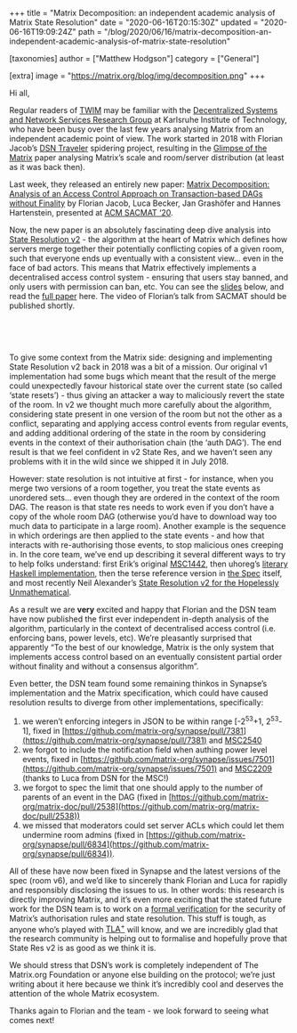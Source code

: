 +++
title = "Matrix Decomposition: an independent academic analysis of Matrix State Resolution"
date = "2020-06-16T20:15:30Z"
updated = "2020-06-16T19:09:24Z"
path = "/blog/2020/06/16/matrix-decomposition-an-independent-academic-analysis-of-matrix-state-resolution"

[taxonomies]
author = ["Matthew Hodgson"]
category = ["General"]

[extra]
image = "https://matrix.org/blog/img/decomposition.png"
+++

Hi all,

Regular readers of [TWIM](https://matrix.org/blog/category/this-week-in-matrix/) may be familiar with the [Decentralized Systems and Network Services Research Group](https://dsn.tm.kit.edu/english/index.php) at Karlsruhe Institute of Technology, who have been busy over the last few years analysing Matrix from an independent academic point of view.  The work started in 2018 with Florian Jacob’s [DSN Traveler](https://dsn.tm.kit.edu/matrix/traveller/explained.html) spidering project, resulting in the [Glimpse of the Matrix](https://publikationen.bibliothek.kit.edu/1000100364) paper analysing Matrix’s scale and room/server distribution (at least as it was back then).

Last week, they released an entirely new paper: [Matrix Decomposition: Analysis of an Access Control Approach on Transaction-based DAGs without Finality](https://dl.acm.org/doi/10.1145/3381991.3395399) by Florian Jacob, Luca Becker, Jan Grashöfer and Hannes Hartenstein, presented at [ACM SACMAT ‘20](https://www.sacmat.org/2020/index.php).  

Now, the new paper is an absolutely fascinating deep dive analysis into [State Resolution v2](https://github.com/matrix-org/matrix-doc/blob/master/proposals/1442-state-resolution.md) - the algorithm at the heart of Matrix which defines how servers merge together their potentially conflicting copies of a given room, such that everyone ends up eventually with a consistent view… even in the face of bad actors. This means that Matrix effectively implements a decentralised access control system - ensuring that users stay banned, and only users with permission can ban, etc.  You can see the [slides](https://matrix.org/blog/img/SACMAT_2020_Talk_Matrix_Decomposition.pdf) below, and read the [full paper](https://dl.acm.org/doi/pdf/10.1145/3381991.3395399) here. The video of Florian’s talk from SACMAT should be published shortly.

<br/>

<object data="https://matrix.org/blog/img/SACMAT_2020_Talk_Matrix_Decomposition.pdf" type="application/pdf" width="1024" height="768"></object>

<br/>

To give some context from the Matrix side: designing and implementing State Resolution v2 back in 2018 was a bit of a mission. Our original v1 implementation had some bugs which meant that the result of the merge could unexpectedly favour historical state over the current state (so called ‘state resets’) - thus giving an attacker a way to maliciously revert the state of the room.  In v2 we thought much more carefully about the algorithm, considering state present in one version of the room but not the other as a conflict, separating and applying access control events from regular events, and adding additional ordering of the state in the room by considering events in the context of their authorisation chain (the ‘auth DAG’).  The end result is that we feel confident in v2 State Res, and we haven’t seen any problems with it in the wild since we shipped it in July 2018.

However: state resolution is not intuitive at first - for instance, when you merge two versions of a room together, you treat the state events as unordered sets… even though they are ordered in the context of the room DAG.  The reason is that state res needs to work even if you don’t have a copy of the whole room DAG (otherwise you’d have to download way too much data to participate in a large room).  Another example is the sequence in which orderings are then applied to the state events - and how that interacts with re-authorising those events, to stop malicious ones creeping in.  In the core team, we’ve end up describing it several different ways to try to help folks understand: first Erik’s original [MSC1442](https://github.com/matrix-org/matrix-doc/blob/erikj/state_res_msc/proposals/1442-state-resolution.md), then uhoreg’s [literary Haskell implementation](https://matrix.uhoreg.ca/stateres/reloaded.html), then the terse reference version in [the Spec](https://matrix.org/docs/spec/rooms/v2) itself, and most recently Neil Alexander’s [State Resolution v2 for the Hopelessly Unmathematical](https://matrix.org/docs/guides/implementing-stateres).

As a result we are **very** excited and happy that Florian and the DSN team have now published the first ever independent in-depth analysis of the algorithm, particularly in the context of decentralised access control (i.e. enforcing bans, power levels, etc).  We’re pleasantly surprised that apparently “To the best of our knowledge, Matrix is the only system that implements access control based on an eventually consistent partial order without finality and without a consensus algorithm”.

Even better, the DSN team found some remaining thinkos in Synapse’s implementation and the Matrix specification, which could have caused resolution results to diverge from other implementations, specifically:

1. we weren’t enforcing integers in JSON to be within range [-2<sup>53</sup>+1, 2<sup>53</sup>-1], fixed in [https://github.com/matrix-org/synapse/pull/7381](https://github.com/matrix-org/synapse/pull/7381) and [MSC2540](https://github.com/matrix-org/matrix-doc/blob/clokep/json-validation-room-ver/proposals/2540-stricter-event-validation.md)
2. we forgot to include the notification field when authing power level events, fixed in  [https://github.com/matrix-org/synapse/issues/7501](https://github.com/matrix-org/synapse/issues/7501) and [MSC2209](https://github.com/lucavb/matrix-doc/blob/master/proposals/2209-auth-rules-other-keys-in-m.room.power.levels.md) (thanks to Luca from DSN for the MSC!)
3. we forgot to spec the limit that one should apply to the number of parents of an event in the DAG (fixed in [https://github.com/matrix-org/matrix-doc/pull/2538](https://github.com/matrix-org/matrix-doc/pull/2538))
4. we missed that moderators could set server ACLs which could let them undermine room admins (fixed in [https://github.com/matrix-org/synapse/pull/6834](https://github.com/matrix-org/synapse/pull/6834)).

All of these have now been fixed in Synapse and the latest versions of the spec (room v6), and we’d like to sincerely thank Florian and Luca for rapidly and responsibly disclosing the issues to us.  In other words: this research is directly improving Matrix, and it’s even more exciting that the stated future work for the DSN team is to work on a [formal verification](https://en.wikipedia.org/wiki/Formal_verification) for the security of Matrix’s authorisation rules and state resolution.  This stuff is tough, as anyone who’s played with [TLA<sup>+</sup>](https://en.wikipedia.org/wiki/TLA%2B) will know, and we are incredibly glad that the research community is helping out to formalise and hopefully prove that State Res v2 is as good as we think it is.

We should stress that DSN’s work is completely independent of The Matrix.org Foundation or anyone else building on the protocol; we’re just writing about it here because we think it’s incredibly cool and deserves the attention of the whole Matrix ecosystem.

Thanks again to Florian and the team - we look forward to seeing what comes next!

